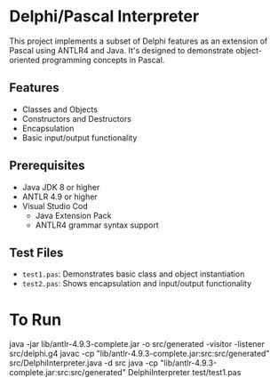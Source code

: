 # Delphi/Pascal Interpreter
This project implements a subset of Delphi features as an extension of Pascal using ANTLR4 and Java. It's designed to demonstrate object-oriented programming concepts in Pascal.

## Features
- Classes and Objects
- Constructors and Destructors
- Encapsulation
- Basic input/output functionality

## Prerequisites
- Java JDK 8 or higher
- ANTLR 4.9 or higher
- Visual Studio Cod
  - Java Extension Pack
  - ANTLR4 grammar syntax support


## Test Files
- `test1.pas`: Demonstrates basic class and object instantiation
- `test2.pas`: Shows encapsulation and input/output functionality

# To Run
java -jar lib/antlr-4.9.3-complete.jar -o src/generated -visitor -listener src/delphi.g4
javac -cp "lib/antlr-4.9.3-complete.jar:src:src/generated" src/DelphiInterpreter.java -d src
java -cp "lib/antlr-4.9.3-complete.jar:src:src/generated" DelphiInterpreter test/test1.pas
